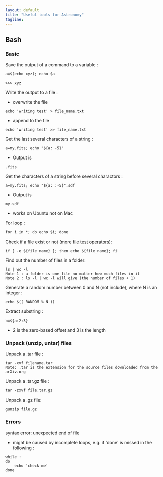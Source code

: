 ```yaml
---                                                                                                                                                                                                                                                       
layout: default
title: "Useful tools for Astronomy"
tagline: 
---
```


## Bash

### Basic
Save the output of a command to a variable :
```
a=$(echo xyz); echo $a

>>> xyz
```

Write the output to a file :
- overwrite the file
```
echo 'writing test' > file_name.txt
```
- append to the file
```
echo 'writing test' >> file_name.txt
```

Get the last several characters of a string :
```
a=my.fits; echo "${a: -5}"
```
- Output is
```
.fits
```

Get the characters of a string before several charactors :
```
a=my.fits; echo "${a: :-5}".sdf
```
- Output is
```
my.sdf
```
- works on Ubuntu not on Mac

For loop :
```
for i in *; do echo $i; done
```

Check if a file exist or not (more [file test operators](https://www.tldp.org/LDP/abs/html/fto.html)):
```
if [ -e ${file_name} ]; then echo ${file_name}; fi
```

Find out the number of files in a folder:
```
ls | wc -l
Note 1 : a folder is one file no matter how much files in it
Note 2 : ls -l | wc -l will give (the number of files + 1)
```

Generate a random number between 0 and N (not include), where N is an integer :
```
echo $(( RANDOM % N )) 
```

Extract substring :
```
b=${a:2:3}
```
- 2 is the zero-based offset and 3 is the length



### Unpack (unzip, untar) files

Unpack a .tar file :
```
tar -xvf filename.tar
Note: .tar is the extension for the source files downloaded from the arXiv.org 
```

Unpack a .tar.gz file :
```
tar -zxvf file.tar.gz
```

Unpack a .gz file:
```
gunzip file.gz
```

### Errors

syntax error: unexpected end of file
- might be caused by incomplete loops, e.g. if 'done' is missed in the following :
```
while :
do
    echo 'check me'
done
```
